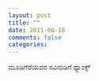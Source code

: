 ```yaml
---
layout: post
title: ""
date: 2011-06-18
comments: false
categories: 
---
```



ಮೂಡಿಗೆರೆಯವರ ಸವಿನುಡಿಗೆ ಥ್ಯಾಂಕ್ಸ್ 

